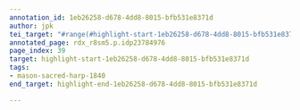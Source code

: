 ```yaml
---
annotation_id: 1eb26258-d678-4dd8-8015-bfb531e8371d
author: jpk
tei_target: "#range(#highlight-start-1eb26258-d678-4dd8-8015-bfb531e8371d, #highlight-end-1eb26258-d678-4dd8-8015-bfb531e8371d)"
annotated_page: rdx_r8sm5.p.idp23784976
page_index: 39
target: highlight-start-1eb26258-d678-4dd8-8015-bfb531e8371d
tags:
- mason-sacred-harp-1840
end_target: highlight-end-1eb26258-d678-4dd8-8015-bfb531e8371d

---
```

